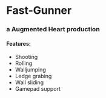 # Fast-Gunner
### a **Augmented Heart** production

#### Features:
- Shooting
- Rolling
- Walljumping
- Ledge grabing
- Wall sliding
- Gamepad support